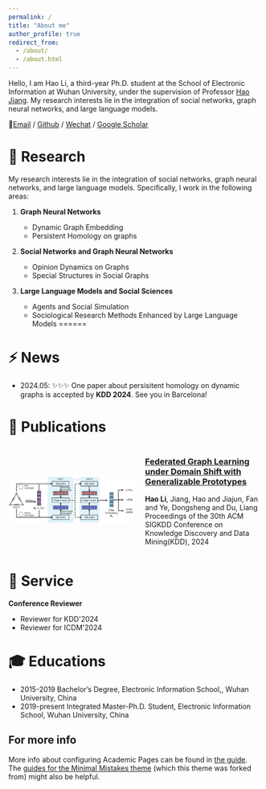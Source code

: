 ```yaml
---
permalink: /
title: "About me"
author_profile: true
redirect_from: 
  - /about/
  - /about.html
---
```

Hello, I am Hao Li, a third-year Ph.D. student at the School of Electronic Information at Wuhan University, under the supervision of Professor [Hao Jiang](http://eis.whu.edu.cn/index/szdwDetail?rsh=00007828&newskind_id=20160320222026165YIdDsQIbgNtoE). My research interests lie in the integration of social networks, graph neural networks, and large language models.

🌟[Email](whulh@whu.edu.cn) / [Github](https://github.com/Lihaogx) / [Wechat](../images/wechat.jpg) / [Google Scholar](https://scholar.google.com/citations?hl=zh-CN&user=xv78JsEAAAAJ)


🔎 Research
======
My research interests lie in the integration of social networks, graph neural networks, and large language models. Specifically, I work in the following areas:

1. **Graph Neural Networks**
   - Dynamic Graph Embedding
   - Persistent Homology on graphs

2. **Social Networks and Graph Neural Networks**
   - Opinion Dynamics on Graphs
   - Special Structures in Social Graphs

3. **Large Language Models and Social Sciences**
   - Agents and Social Simulation
   - Sociological Research Methods Enhanced by Large Language Models
======



⚡ News
======
- 2024.05: ✨✨✨ One paper about persisitent homology on dynamic graphs is accepted by **KDD 2024**. See you in Barcelona!

📰 Publications
======
<div style="display: flex; align-items: center;">
  <img src="../images/DNDN.jpg" alt="Dynamic Neural Dowker Networks" style="max-width: 50%; margin-right: 20px;">
  <div>
    <h3><a href="[https://dl.acm.org/doi/abs/10.1145/3637528.3671980]" target="_blank">Federated Graph Learning under Domain Shift with Generalizable Prototypes</a></h3>
    <p><strong>Hao Li</strong>, Jiang, Hao and Jiajun, Fan and Ye, Dongsheng and Du, Liang<br>
    Proceedings of the 30th ACM SIGKDD Conference on Knowledge Discovery and Data Mining(KDD), 2024</p>
  </div>
</div>



📝 Service
======
**Conference Reviewer**
- Reviewer for KDD'2024
- Reviewer for ICDM'2024


🎓 Educations
======
- 2015-2019 Bachelor’s Degree, Electronic Information School,, Wuhan University, China
- 2019-present Integrated Master-Ph.D. Student,  Electronic Information School, Wuhan University, China


For more info
------
More info about configuring Academic Pages can be found in [the guide](https://academicpages.github.io/markdown/). The [guides for the Minimal Mistakes theme](https://mmistakes.github.io/minimal-mistakes/docs/configuration/) (which this theme was forked from) might also be helpful.
